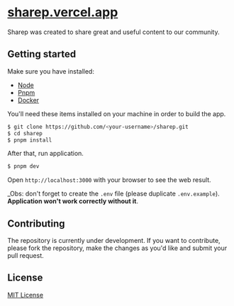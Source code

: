 <h1>
  <a href="https://sharep.vercel.app" target="_blank">
    sharep.vercel.app
  </a>
</h1>

Sharep was created to share great and useful content to our community.


## Getting started

Make sure you have installed:

- [Node](https://nodejs.org)
- [Pnpm](https://pnpm.io)
- [Docker](https://docker.com)

You'll need these items installed on your machine in order to build the app.

```bash
$ git clone https://github.com/<your-username>/sharep.git
$ cd sharep
$ pnpm install
```

After that, run application.

```bash
$ pnpm dev
```

Open `http://localhost:3000` with your browser to see the web result.

\_Obs: don't forget to create the `.env` file (please duplicate `.env.example`). **Application won't work correctly without it**.

## Contributing

The repository is currently under development. If you want to contribute, please fork the repository, make the changes as you'd like and submit your pull request.

## License

[MIT License](./LICENSE)
